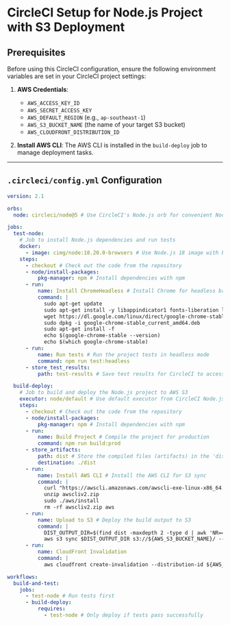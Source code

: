 # CircleCI Setup for Node.js Project with S3 Deployment

## Prerequisites

Before using this CircleCI configuration, ensure the following environment variables are set in your CircleCI project settings:

1. **AWS Credentials**:

   - `AWS_ACCESS_KEY_ID`
   - `AWS_SECRET_ACCESS_KEY`
   - `AWS_DEFAULT_REGION` (e.g., `ap-southeast-1`)
   - `AWS_S3_BUCKET_NAME` (the name of your target S3 bucket)
   - `AWS_CLOUDFRONT_DISTRIBUTION_ID`
   
2. **Install AWS CLI**: The AWS CLI is installed in the `build-deploy` job to manage deployment tasks.

---

## `.circleci/config.yml` Configuration

```yml
version: 2.1

orbs:
  node: circleci/node@5 # Use CircleCI's Node.js orb for convenient Node.js setup and management

jobs:
  test-node:
    # Job to install Node.js dependencies and run tests
    docker:
      - image: cimg/node:18.20.0-browsers # Use Node.js 18 image with browser support
    steps:
      - checkout # Check out the code from the repository
      - node/install-packages:
          pkg-manager: npm # Install dependencies with npm
      - run:
          name: Install ChromeHeadless # Install Chrome for headless browser testing
          command: |
            sudo apt-get update
            sudo apt-get install -y libappindicator1 fonts-liberation libu2f-udev libvulkan1
            wget https://dl.google.com/linux/direct/google-chrome-stable_current_amd64.deb
            sudo dpkg -i google-chrome-stable_current_amd64.deb
            sudo apt-get install -f
            echo $(google-chrome-stable --version)
            echo $(which google-chrome-stable)
      - run:
          name: Run tests # Run the project tests in headless mode
          command: npm run test:headless
      - store_test_results:
          path: test-results # Save test results for CircleCI to access

  build-deploy:
    # Job to build and deploy the Node.js project to AWS S3
    executor: node/default # Use default executor from CircleCI Node.js orb
    steps:
      - checkout # Check out the code from the repository
      - node/install-packages:
          pkg-manager: npm # Install dependencies with npm
      - run:
          name: Build Project # Compile the project for production
          command: npm run build:prod
      - store_artifacts:
          path: dist # Store the compiled files (artifacts) in the 'dist' directory
          destination: ./dist
      - run:
          name: Install AWS CLI # Install the AWS CLI for S3 sync
          command: |
            curl "https://awscli.amazonaws.com/awscli-exe-linux-x86_64.zip" -o "awscliv2.zip"
            unzip awscliv2.zip
            sudo ./aws/install
            rm -rf awscliv2.zip aws
      - run:
          name: Upload to S3 # Deploy the build output to S3
          command: |
            DIST_OUTPUT_DIR=$(find dist -maxdepth 2 -type d | awk 'NR==3')
            aws s3 sync $DIST_OUTPUT_DIR s3://${AWS_S3_BUCKET_NAME}/ --delete
      - run:
          name: CloudFront Invalidation
          command: |
            aws cloudfront create-invalidation --distribution-id ${AWS_CLOUDFRONT_DIST_ID} --paths "/*"

workflows:
  build-and-test:
    jobs:
      - test-node # Run tests first
      - build-deploy:
          requires:
            - test-node # Only deploy if tests pass successfully
```

